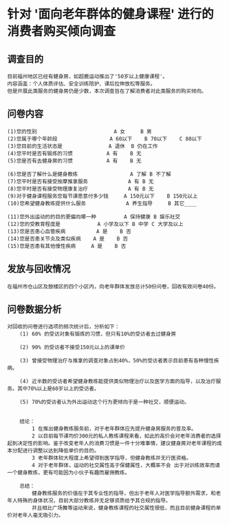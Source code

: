 # 针对 '面向老年群体的健身课程' 进行的消费者购买倾向调查
## 调查目的
    目前福州地区已经有健身房，如超鹿运动推出了'50岁以上健康课程'。
    内容涵盖：个人体质评估、安全训练陪护、课后拉伸放松等服务。
    但是开展此类服务的健身房仍是少数，本次调查旨在了解消费者对此类服务的购买倾向。
## 问卷内容
    (1)您的性别                         A 女     B 男
    (2)您属于哪个年龄段                 A 60以下    B 70以下    C 80以下
    (3)您目前的生活状态是               A 退休  B 仍在工作   
    (4)您平时是否有锻炼的习惯           A 有    B 无
    (5)您是否有去健身房的习惯           A 有    B 无

    (6)您是否了解什么是健身教练                 A 了解 B 不了解
    (7)您平时是否有接受按摩推拿服务             A 有 B 无
    (8)您平时是否有接受物理康复治疗             A 有 B 无
    (9)对于健身课程服务您每节课愿意付多少钱     A 150元以下    B 150元以上
    (10)您希望健身教练提供什么服务             A 养生指导     B 其它____

    (11)您外出运动的的目的更偏向哪一种         A 保持健康 B 娱乐社交
    (12)您的受教育程度是            A 小学及以下 B 中学 C 大学及以上
    (13)您是否患心血管疾病          A 是    B 否
    (14)您是否患关节炎及类似疾病    A 是    B 否
    (15)您是否患有其他慢性疾病     A 是    B 否

## 发放与回收情况
    在福州市仓山区及鼓楼区的四个小区内，向老年群体发放总计50份问卷，回收有效问卷40份。
## 问卷数据分析
    对回收的问卷进行选项的频次统计后，分析如下：
        (1) 60% 的受访对象有锻炼的习惯，但只有10%的受访者去过健身房
            
        (2) 90% 的受访者不接受150元以上的课单价
            
        (3) 曾接受物理治疗与推拿的调查对象占到40%，50%的受访者表示目前患有各种慢性疾病。

        (4) 近半数的受访者希望健身教练能提供类似物理治疗以及医学方面的指导，以及治疗服务。其中70%以上是60岁以上的受访者。

        (5) 70%的受访者认为外出运动这个行为更倾向于是一种社交，顺便运动。


        结论：
            1 在推出健身教练服务前，对于老年群体应先提升健身房服务的普及率。
            2 以目前每节课均价300元的私人教练课程来看，如此的高价会对老年消费者的选择起到决定性的影响。鉴于改变老年人的消费习惯是一件十分难事情，建议健身房对老年课程的成本分配进行调整以达到降低单价的目的。
            3 老年群体较大程度上希望得到医学指导，但健身教练并无行医资格。
            4 对于老年群体，运动的社交属性高于保健属性，大概率不会 出于对训练效率而请一个健身教练，更有可能因为小伙子有趣而雇佣教练。
        
        总结：
            健身教练服务的价值在于其专业性的指导，但出于老年人对医学指导额外需求，和老年人特殊的身体状况，目前大部分教练并无足够资质给予其合规的指导。
            并且相比广场舞等运动来说，健身教练课程的社交属性很低，而且目前健身课程的单价对老年人毫无吸引力。
            